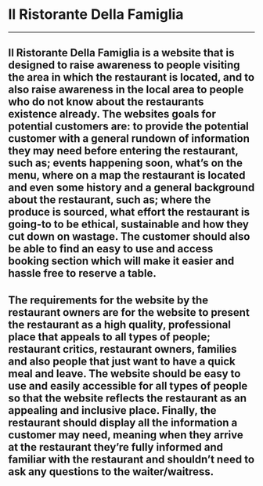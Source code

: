 # Il Ristorante Della Famiglia

------
Il Ristorante Della Famiglia is a website that is designed to raise awareness to people visiting the area in which the restaurant is located, and to also raise awareness in the local area to people who do not know about the restaurants existence already. The websites goals for potential customers are: to provide the potential customer with a general rundown of information they may need before entering the restaurant, such as; events happening soon, what’s on the menu, where on a map the restaurant is located and even some history and a general background about the restaurant, such as; where the produce is sourced, what effort the restaurant is going-to to be ethical, sustainable and how they cut down on wastage. The customer should also be able to find an easy to use and access booking section which will make it easier and hassle free to reserve a table.
------
The requirements for the website by the restaurant owners are for the website to present the restaurant as a high quality, professional place that appeals to all types of people; restaurant critics, restaurant owners, families and also people that just want to have a quick meal and leave. The website should be easy to use and easily accessible for all types of people so that the website reflects the restaurant as an appealing and inclusive place. Finally, the restaurant should display all the information a customer may need, meaning when they arrive at the restaurant they’re fully informed and familiar with the restaurant and shouldn’t need to ask any questions to the waiter/waitress.
------
